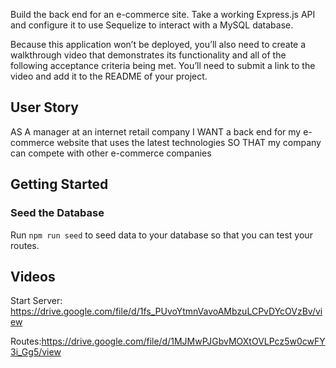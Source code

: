 
 Build the back end for an e-commerce site. Take a working Express.js API and configure it to use Sequelize to interact with a MySQL database.

Because this application won’t be deployed, you’ll also need to create a walkthrough video that demonstrates its functionality and all of the following acceptance criteria being met. You’ll need to submit a link to the video and add it to the README of your project.




## User Story


AS A manager at an internet retail company
I WANT a back end for my e-commerce website that uses the latest technologies
SO THAT my company can compete with other e-commerce companies


## Getting Started





### Seed the Database

 Run `npm run seed` to seed data to your database so that you can test your routes.


## Videos

Start Server: https://drive.google.com/file/d/1fs_PUvoYtmnVavoAMbzuLCPvDYcOVzBv/view

Routes:https://drive.google.com/file/d/1MJMwPJGbvMOXtOVLPcz5w0cwFY3i_Gg5/view